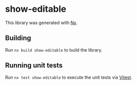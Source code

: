 # show-editable

This library was generated with [Nx](https://nx.dev).

## Building

Run `nx build show-editable` to build the library.

## Running unit tests

Run `nx test show-editable` to execute the unit tests via [Vitest](https://vitest.dev/).
